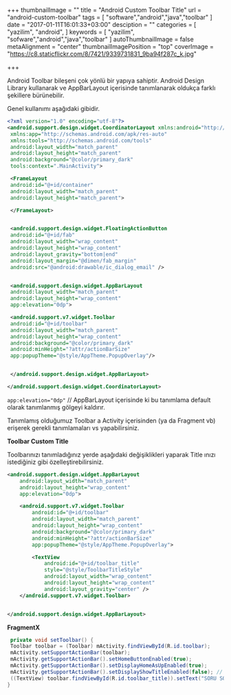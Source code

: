 +++
thumbnailImage = ""
title = "Android Custom Toolbar Title"
url = "android-custom-toolbar"
tags = [
  "software","android","java","toolbar"
]
date = "2017-01-11T16:01:33+03:00"
desciption = ""
categories = [
  "yazilim",
  "android",
]
keywords = [
  "yazilim",
  "sofware","android","java","toolbar"
]
autoThumbnailImage = false
metaAlignment = "center"
thumbnailImagePosition = "top"
coverImage = "https://c8.staticflickr.com/8/7421/9339731831_9ba94f287c_k.jpg"

+++


Android Toolbar bileşeni çok yönlü bir yapıya sahiptir. Android Design Library  kullanarak ve AppBarLayout içerisinde tanımlanarak oldukça farklı şekillere bürünebilir.

Genel kullanımı aşağıdaki gibidir.

 
```xml
<?xml version="1.0" encoding="utf-8"?>
<android.support.design.widget.CoordinatorLayout xmlns:android="http://schemas.android.com/apk/res/android"
 xmlns:app="http://schemas.android.com/apk/res-auto"
 xmlns:tools="http://schemas.android.com/tools"
 android:layout_width="match_parent"
 android:layout_height="match_parent"
 android:background="@color/primary_dark"
 tools:context=".MainActivity">

 <FrameLayout
 android:id="@+id/container"
 android:layout_width="match_parent"
 android:layout_height="match_parent">

 </FrameLayout>


 <android.support.design.widget.FloatingActionButton
 android:id="@+id/fab"
 android:layout_width="wrap_content"
 android:layout_height="wrap_content"
 android:layout_gravity="bottom|end"
 android:layout_margin="@dimen/fab_margin"
 android:src="@android:drawable/ic_dialog_email" />


 <android.support.design.widget.AppBarLayout
 android:layout_width="match_parent"
 android:layout_height="wrap_content"
 app:elevation="0dp">

 <android.support.v7.widget.Toolbar
 android:id="@+id/toolbar"
 android:layout_width="match_parent"
 android:layout_height="wrap_content"
 android:background="@color/primary_dark"
 android:minHeight="?attr/actionBarSize"
 app:popupTheme="@style/AppTheme.PopupOverlay"/>


 </android.support.design.widget.AppBarLayout>

</android.support.design.widget.CoordinatorLayout>
```

`app:elevation="0dp"`  // AppBarLayout içerisinde ki bu tanımlama default olarak tanımlanmış gölgeyi kaldırır.

Tanımlamış olduğumuz Toolbar a Activity içerisinden (ya da Fragment vb) erişerek gerekli tanımlamaları vs yapabilirsiniz.

 

**Toolbar Custom Title**

Toolbarınızı tanımladığınız yerde aşağıdaki değişiklikleri yaparak Title ınızı istediğiniz gibi özelleştirebilirsiniz.

```xml
<android.support.design.widget.AppBarLayout
    android:layout_width="match_parent"
    android:layout_height="wrap_content"
    app:elevation="0dp">

    <android.support.v7.widget.Toolbar
        android:id="@+id/toolbar"
        android:layout_width="match_parent"
        android:layout_height="wrap_content"
        android:background="@color/primary_dark"
        android:minHeight="?attr/actionBarSize"
        app:popupTheme="@style/AppTheme.PopupOverlay">

        <TextView
            android:id="@+id/toolbar_title"
            style="@style/ToolbarTitleStyle"
            android:layout_width="wrap_content"
            android:layout_height="wrap_content"
            android:layout_gravity="center" />
    </android.support.v7.widget.Toolbar>


</android.support.design.widget.AppBarLayout>
```

**FragmentX**

```java
 private void setToolbar() {
 Toolbar toolbar = (Toolbar) mActivity.findViewById(R.id.toolbar);
 mActivity.setSupportActionBar(toolbar);
 mActivity.getSupportActionBar().setHomeButtonEnabled(true);
 mActivity.getSupportActionBar().setDisplayHomeAsUpEnabled(true);
 mActivity.getSupportActionBar().setDisplayShowTitleEnabled(false); // Default olarak tanımlanmış Title ın gösterilmemesini belirtiyoruz.
 ((TextView) toolbar.findViewById(R.id.toolbar_title)).setText("SORU SOR"); // Custom olarak belirlenmiş TextView e text ataması yapıyoruz.
}
```
 
